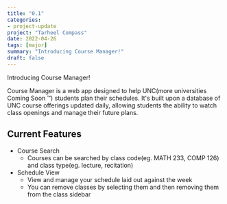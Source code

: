 ```yaml
---
title: "0.1"
categories:
- project-update
project: "Tarheel Compass"
date: 2022-04-26
tags: [major]
summary: "Introducing Course Manager!"
draft: false
---
```

Introducing Course Manager!

Course Manager is a web app designed to help UNC(more universities Coming Soon &trade;) students plan their schedules. It's built upon a database of UNC course offerings updated daily, allowing students the ability to watch class openings and manage their future plans.

## Current Features

- Course Search
  - Courses can be searched by class code(eg. MATH 233, COMP 126) and class type(eg. lecture, recitation)
- Schedule View
  - View and manage your schedule laid out against the week
  - You can remove classes by selecting them and then removing them from the class sidebar
